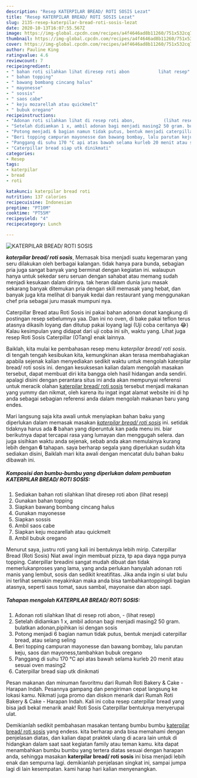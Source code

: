 ```yaml
---
description: "Resep KATERPILAR BREAD/ ROTI SOSIS Lezat"
title: "Resep KATERPILAR BREAD/ ROTI SOSIS Lezat"
slug: 2135-resep-katerpilar-bread-roti-sosis-lezat
date: 2020-10-13T16:07:55.567Z
image: https://img-global.cpcdn.com/recipes/a4f4646ad8b11260/751x532cq70/katerpilar-bread-roti-sosis-foto-resep-utama.jpg
thumbnail: https://img-global.cpcdn.com/recipes/a4f4646ad8b11260/751x532cq70/katerpilar-bread-roti-sosis-foto-resep-utama.jpg
cover: https://img-global.cpcdn.com/recipes/a4f4646ad8b11260/751x532cq70/katerpilar-bread-roti-sosis-foto-resep-utama.jpg
author: Pauline King
ratingvalue: 4.6
reviewcount: 7
recipeingredient:
- " bahan roti silahkan lihat diresep roti abon           lihat resep"
- " bahan topping"
- " bawang bombang cincang halus"
- " mayonesse"
- " sossis"
- " saos cabe"
- " keju mozarellah atau quickmelt"
- " bubuk oregano"
recipeinstructions:
- "Adonan roti silahkan lihat di resep roti abon,           (lihat resep)"
- "Setelah didiamkan 1 x, ambil adonan bagi menjadi masing2 50 gram. bulatkan adonan,pipihkan isi dengan sosis"
- "Potong menjadi 6 bagian namun tidak putus, bentuk menjadi caterpillar bread, atau selang seling"
- "Beri topping campuran mayonesse dan bawang bombay, lalu parutan keju, saos dan mayoness,tambahkan bubuk oregano"
- "Panggang di suhu 170 °C api atas bawah selama kurleb 20 menit atau sesuai oven masing2"
- "Caterpillar bread siap utk dinikmati"
categories:
- Resep
tags:
- katerpilar
- bread
- roti

katakunci: katerpilar bread roti 
nutrition: 137 calories
recipecuisine: Indonesian
preptime: "PT10M"
cooktime: "PT55M"
recipeyield: "4"
recipecategory: Lunch

---
```



![KATERPILAR BREAD/ ROTI SOSIS](https://img-global.cpcdn.com/recipes/a4f4646ad8b11260/751x532cq70/katerpilar-bread-roti-sosis-foto-resep-utama.jpg)

<b><i>katerpilar bread/ roti sosis</i></b>, Memasak bisa menjadi suatu kegemaran yang seru dilakukan oleh berbagai kalangan. tidak hanya para bunda, sebagian pria juga sangat banyak yang berminat dengan kegiatan ini. walaupun hanya untuk sekedar seru seruan dengan sahabat atau memang sudah menjadi kesukaan dalam dirinya. tak heran dalam dunia juru masak sekarang banyak ditemukan pria dengan skill memasak yang hebat, dan banyak juga kita melihat di banyak kedai dan restaurant yang menggunakan chef pria sebagai juru masak mumpuni nya.

Caterpillar Bread atau Roti Sosis ini pakai bahan adonan donat kangkung di postingan resep sebelumnya yaa. Dan ini no oven, di bake pakai teflon terus atasnya dikasih loyang dan ditutup pakai loyang lagi (Uji coba ceritanya 😂) Kalau kesimpulan yang didapat dari uji coba ini sih, waktu yang. Lihat juga resep Roti Sosis Caterpillar (OTang) enak lainnya.

Baiklah, kita mulai ke pembahasan resep menu <i>katerpilar bread/ roti sosis</i>. di tengah tengah kesibukan kita, kemungkinan akan terasa membahagiakan apabila sejenak kalian menyediakan sedikit waktu untuk mengolah katerpilar bread/ roti sosis ini. dengan kesuksesan kalian dalam mengolah masakan tersebut, dapat membuat diri kita bangga oleh hasil hidangan anda sendiri. apalagi disini dengan perantara situs ini anda akan mempunyai referensi untuk meracik olahan <u>katerpilar bread/ roti sosis</u> tersebut menjadi makanan yang yummy dan nikmat, oleh karena itu ingat ingat alamat website ini di hp anda sebagai sebagian referensi anda dalam mengolah makanan baru yang endes.


Mari langsung saja kita awali untuk menyiapkan bahan baku yang diperlukan dalam memasak masakan <u><i>katerpilar bread/ roti sosis</i></u> ini. setidak tidaknya harus ada <b>8</b> bahan yang diperuntuk kan pada menu ini. biar berikutnya dapat tercapai rasa yang lumayan dan menggugah selera. dan juga sisihkan waktu anda sejenak, sebab anda akan memulainya kurang lebih dengan <b>6</b> tahapan. saya berharap segala yang diperlukan sudah kita sediakan disini, Baiklah mari kita awali dengan mencatat dulu bahan baku dibawah ini.

<!--inarticleads1-->

##### Komposisi dan bumbu-bumbu yang diperlukan dalam pembuatan KATERPILAR BREAD/ ROTI SOSIS:

1. Sediakan  bahan roti silahkan lihat diresep roti abon           (lihat resep)
1. Gunakan  bahan topping
1. Siapkan  bawang bombang cincang halus
1. Gunakan  mayonesse
1. Siapkan  sossis
1. Ambil  saos cabe
1. Siapkan  keju mozarellah atau quickmelt
1. Ambil  bubuk oregano


Menurut saya, justru roti yang kali ini bentuknya lebih mirip. Caterpillar Bread (Roti Sosis) Niat awal ingin membuat pizza, tp apa daya ngga punya topping. Caterpillar breadini sangat mudah dibuat dan tidak memerlukanproses yang lama, yang anda perlukan hanyalah adonan roti manis yang lembut, sosis dan sedikit kreatifitas. Jika anda ingin si ulat bulu ini terlihat semakin meyakinkan maka anda bisa tambahkantoppingdi bagian atasnya, seperti saus tomat, saus sambal, mayonaise dan abon sapi. 

<!--inarticleads2-->

##### Tahapan mengolah KATERPILAR BREAD/ ROTI SOSIS:

1. Adonan roti silahkan lihat di resep roti abon, -           (lihat resep)
1. Setelah didiamkan 1 x, ambil adonan bagi menjadi masing2 50 gram. bulatkan adonan,pipihkan isi dengan sosis
1. Potong menjadi 6 bagian namun tidak putus, bentuk menjadi caterpillar bread, atau selang seling
1. Beri topping campuran mayonesse dan bawang bombay, lalu parutan keju, saos dan mayoness,tambahkan bubuk oregano
1. Panggang di suhu 170 °C api atas bawah selama kurleb 20 menit atau sesuai oven masing2
1. Caterpillar bread siap utk dinikmati


Pesan makanan dan minuman favoritmu dari Rumah Roti Bakery &amp; Cake - Harapan Indah. Pesannya gampang dan pengiriman cepat langsung ke lokasi kamu. Nikmati juga promo dan diskon menarik dari Rumah Roti Bakery &amp; Cake - Harapan Indah. Kali ini coba resep caterpillar bread yang bisa jadi bekal menarik anak! Roti Sosis Caterpillar bentuknya menyerupai ulat. 

Demikianlah sedikit pembahasan masakan tentang bumbu bumbu <u>katerpilar bread/ roti sosis</u> yang endess. kita berharap anda bisa memahami dengan penjelasan diatas, dan kalian dapat praktek ulang di acara lain untuk di hidangkan dalam saat saat kegiatan family atau teman kamu. kita dapat menambahkan bumbu bumbu yang tertera diatas sesuai dengan harapan anda, sehingga masakan <b>katerpilar bread/ roti sosis</b> ini bisa menjadi lebih enak dan sempurna lagi. demikianlah penjelasan singkat ini, sampai jumpa lagi di lain kesempatan. kami harap hari kalian menyenangkan.
